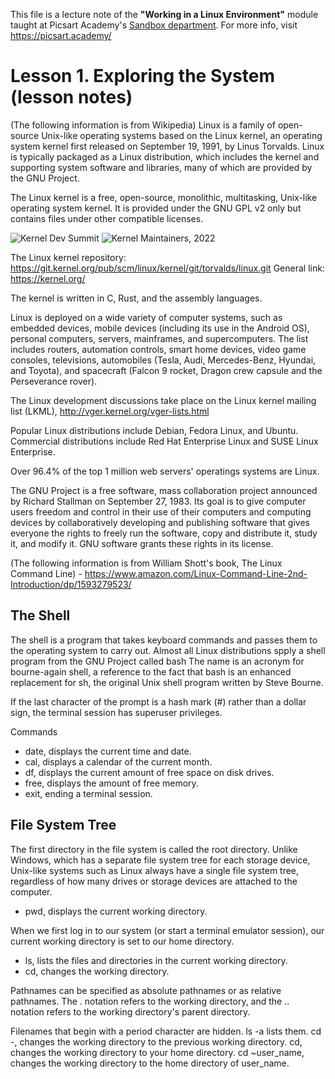 This file is a lecture note of the **"Working in a Linux Environment"** module taught at Picsart Academy's [Sandbox department](https://picsart.academy/sandbox).
For more info, visit https://picsart.academy/

# Lesson 1. Exploring the System (lesson notes)
(The following information is from Wikipedia)
Linux is a family of open-source Unix-like operating systems based on the Linux kernel, an operating system kernel first released on September 19, 1991, by Linus Torvalds. Linux is typically packaged as a Linux distribution, which includes the kernel and supporting system software and libraries, many of which are provided by the GNU Project. 

The Linux kernel is a free, open-source, monolithic, multitasking, Unix-like operating system kernel. It is provided under the GNU GPL v2 only but contains files under other compatible licenses. 

![Kernel Dev Summit](https://sites.google.com/site/kernelsummit2012/_/rsrc/1326506421196/home/ks-prague-display.jpg)
![Kernel Maintainers, 2022](https://static.lwn.net/images/conf/2022/lpc/ms-group-sm.png)

The Linux kernel repository: https://git.kernel.org/pub/scm/linux/kernel/git/torvalds/linux.git
General link: https://kernel.org/

The kernel is written in C, Rust, and the assembly languages.

Linux is deployed on a wide variety of computer systems, such as embedded devices, mobile devices (including its use in the Android OS), personal computers, servers, mainframes, and supercomputers. The list includes routers, automation controls, smart home devices, video game consoles, televisions, automobiles (Tesla, Audi, Mercedes-Benz, Hyundai, and Toyota), and spacecraft (Falcon 9 rocket, Dragon crew capsule and the Perseverance rover). 

The Linux development discussions take place on the Linux kernel mailing list (LKML), http://vger.kernel.org/vger-lists.html 

Popular Linux distributions include Debian, Fedora Linux, and Ubuntu. Commercial distributions include Red Hat Enterprise Linux and SUSE Linux Enterprise. 

Over 96.4% of the top 1 million web servers' operatings systems are Linux.

The GNU Project is a free software, mass collaboration project announced by Richard Stallman on September 27, 1983. Its goal is to give computer users freedom and control in their use of their computers and computing devices by collaboratively developing and publishing software that gives everyone the rights to freely run the software, copy and distribute it, study it, and modify it. GNU software grants these rights in its license.

(The following information is from William Shott's book, The Linux Command Line) - https://www.amazon.com/Linux-Command-Line-2nd-Introduction/dp/1593279523/

## The Shell
The shell is a program that takes keyboard commands and passes them to the operating system to carry out. Almost all Linux distributions spply a shell program from the GNU Project called bash
The name is an acronym for bourne-again shell, a reference to the fact that bash is an enhanced replacement for sh, the original Unix shell program written by Steve Bourne.

If the last character of the prompt is a hash mark (#) rather than a dollar sign, the terminal session has superuser privileges. 

Commands
- date, displays the current time and date.
- cal, displays a calendar of the current month.
- df, displays the current amount of free space on disk drives.
- free, displays the amount of free memory.
- exit, ending a terminal session.

## File System Tree
The first directory in the file system is called the root directory. Unlike Windows, which has a separate file system tree for each storage device, Unix-like systems such as Linux always have a single file system tree, regardless of how many drives or storage devices are attached to the computer.

- pwd, displays the current working directory.

When we first log in to our system (or start a terminal emulator session), our current working directory is set to our home directory.

- ls, lists the files and directories in the current working directory.
- cd, changes the working directory.

Pathnames can be specified as absolute pathnames or as relative pathnames.
The . notation refers to the working directory, and the .. notation refers to the working directory's parent directory.

Filenames that begin with a period character are hidden. ls -a lists them. 
cd -, changes the working directory to the previous working directory.
cd, changes the working directory to your home directory.
cd ~user_name, changes the working directory to the home directory of user_name.


